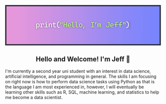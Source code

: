 <img id="banner" src="https://raw.githubusercontent.com/Zenoix/Zenoix/master/github-banner.gif" draggable="false">

<h2 align="center">Hello and Welcome! I'm Jeff 👋</h2>

<p>I'm currently a second year uni student with an interest in data science, artificial intelligence, and programming in general. The skills I am focusing on right now is how to perform data science tasks using Python as that is the language I am most experienced in, however, I will eventually be learning other skills such as R, SQL, machine learning, and statistics to help me become a data scientist.</p>
